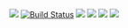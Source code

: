<a href="https://codeclimate.com/github/alexrunfire/frontend-project-lvl1/maintainability"><img src="https://api.codeclimate.com/v1/badges/4064b504d1f90afafa09/maintainability" /></a>
[![Build Status](https://travis-ci.org/alexrunfire/frontend-project-lvl1.svg?branch=master)](https://travis-ci.org/alexrunfire/frontend-project-lvl1)
<a href="https://asciinema.org/a/MtAvG31Q6MTaSlpIsLBEK1q0Z" target="_blank"><img src="https://asciinema.org/a/MtAvG31Q6MTaSlpIsLBEK1q0Z.svg" /></a>
<a href="https://asciinema.org/a/gE8Mr88yf3eBm3qtjKv5fe0t9" target="_blank"><img src="https://asciinema.org/a/gE8Mr88yf3eBm3qtjKv5fe0t9.svg" /></a>
<a href="https://asciinema.org/a/G1tVomS6z9eJMsqWpVs7G2y2t" target="_blank"><img src="https://asciinema.org/a/G1tVomS6z9eJMsqWpVs7G2y2t.svg" /></a>
<a href="https://asciinema.org/a/WzctxWMNQYV9SgXAaPW7PRs4a" target="_blank"><img src="https://asciinema.org/a/WzctxWMNQYV9SgXAaPW7PRs4a.svg" /></a>
